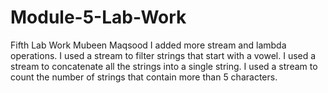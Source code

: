 # Module-5-Lab-Work
Fifth Lab Work
Mubeen Maqsood
I added more stream and lambda operations.
I used a stream to filter strings that start with a vowel.
I used a stream to concatenate all the strings into a single string.
I used a stream to count the number of strings that contain more than 5 characters.
